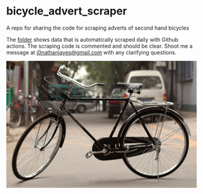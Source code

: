 # bicycle_advert_scraper
A repo for sharing the code for scraping adverts of second hand bicycles

The [folder](https://github.com/j-jayes/bicycle_advert_scraper/tree/main/data/ads) shows data that is automatically scraped daily with Github actions. The scraping code is commented and should be clear. Shoot me a message at j0nathanjayes@gmail.com with any clarifying questions. 

![Bicycle](https://github.com/j-jayes/bicycle_advert_scraper/blob/main/images/bicycle.jpg)
